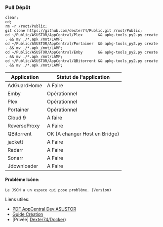 ### Pull Dépôt
```
clear;
cd;
rm -r /root/Public;
git clone https://github.com/dexter74/Public.git /root/Public;
cd ~/Public/ASUSTOR/AppCentral/Plex       && apkg-tools_py2.py create . && mv ./*.apk /mnt/LAMP;
cd ~/Public/ASUSTOR/AppCentral/Portainer  && apkg-tools_py2.py create . && mv ./*.apk /mnt/LAMP;
cd ~/Public/ASUSTOR/AppCentral/Emby       && apkg-tools_py2.py create . && mv ./*.apk /mnt/LAMP;
cd ~/Public/ASUSTOR/AppCentral/QBitorrent && apkg-tools_py2.py create . && mv ./*.apk /mnt/LAMP;
```

| Application  | Statut de l'application        |
|------------- | ------------------------------ |
| AdGuardHome  | A Faire                        |
| Emby 	       | Opérationnel                   |
| Plex         | Opérationnel                   |
| Portainer    | Opérationnel                   |
| Cloud 9      | A faire                        |
| ReverseProxy | A Faire                        |
| QBitorrent   | OK (A changer Host en Bridge)  |
| jackett      | A Faire                        |
| Radarr       | A Faire                        |
| Sonarr       | A Faire                        |
| Jdownloader  | A Faire                        |

#### Problème Icône:
```
Le JSON a un espace qui pose problème. (Version)
```

Liens utiles:
 -  [PDF AppCentral Dev ASUSTOR](https://downloadgb.asustor.com/developer/App_Central_Developer_Guide_4.1.0_20220622.pdf)
 -  [Guide Création](https://amigotechnotes.wordpress.com/2014/05/06/how-to-create-an-apk-for-asustor-adm-to-distribute-your-lamp/) 
 - [Privée] [Dexter74/Docker](https://github.com/dexter74/Archives/tree/main/Docker/V1/2.Conteneurs))
